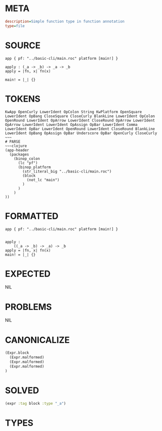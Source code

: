 # META
~~~ini
description=Simple function type in function annotation
type=file
~~~
# SOURCE
~~~roc
app { pf: "../basic-cli/main.roc" platform [main!] }

apply : (_a -> _b) -> _a -> _b
apply = |fn, x| fn(x)

main! = |_| {}
~~~
# TOKENS
~~~text
KwApp OpenCurly LowerIdent OpColon String KwPlatform OpenSquare LowerIdent OpBang CloseSquare CloseCurly BlankLine LowerIdent OpColon OpenRound LowerIdent OpArrow LowerIdent CloseRound OpArrow LowerIdent OpArrow LowerIdent LowerIdent OpAssign OpBar LowerIdent Comma LowerIdent OpBar LowerIdent OpenRound LowerIdent CloseRound BlankLine LowerIdent OpBang OpAssign OpBar Underscore OpBar OpenCurly CloseCurly ~~~
# PARSE
~~~clojure
(app-header
  (packages
    (binop_colon
      (lc "pf")
      (binop_platform
        (str_literal_big "../basic-cli/main.roc")
        (block
          (not_lc "main")
        )
      )
    )
))
~~~
# FORMATTED
~~~roc
app { pf: "../basic-cli/main.roc" platform [main!] }


apply :
	((_a -> _b) -> _a) -> _b
apply = |fn, x| fn(x)
main! = |_| {}
~~~
# EXPECTED
NIL
# PROBLEMS
NIL
# CANONICALIZE
~~~clojure
(Expr.block
  (Expr.malformed)
  (Expr.malformed)
  (Expr.malformed)
)
~~~
# SOLVED
~~~clojure
(expr :tag block :type "_a")
~~~
# TYPES
~~~roc
~~~
